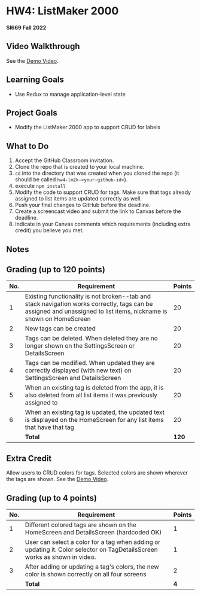 # HW4: ListMaker 2000
**SI669 Fall 2022**

## Video Walkthrough 
See the [Demo Video](https://youtube.com/shorts/HQBAaiBEwPw).

## Learning Goals
* Use Redux to manage application-level state

## Project Goals
* Modify the ListMaker 2000 app to support CRUD for labels

## What to Do
1. Accept the GitHub Classroom invitation.
2. Clone the repo that is created to your local machine.
3. `cd` into the directory that was created when you cloned the repo (it should be called `hw4-lm2k-<your-github-id>`).
4. execute `npm install`
5. Modify the code to support CRUD for tags. Make sure that tags already assigned to list items are updated correctly as well.
6. Push your final changes to GitHub before the deadline.
7. Create a screencast video and submit the link to Canvas before the deadline.
8. Indicate in your Canvas comments which requirements (including extra credit) you believe you met.

## Notes

## Grading (up to 120 points)
| No. | Requirement  | Points |
| --- | ------------- | ------------- |
| 1 | Existing functionality is not broken--tab and stack navigation works correctly, tags can be assigned and unassigned to list items, nickname is shown on HomeScreen | 20  |
| 2 | New tags can be created | 20 |
| 3 | Tags can be deleted. When deleted they are no longer shown on the SettingsScreen or DetailsScreen | 20 |
| 4 | Tags can be modified. When updated they are correctly displayed (with new text) on SettingsScreen and DetailsScreen| 20 |
| 5 | When an existing tag is deleted from the app, it is also deleted from all list items it was previously assigned to | 20 |
| 6 | When an existing tag is updated, the updated text is displayed on the HomeScreen for any list items that have that tag | 20 |
|   | **Total** | **120**

## Extra Credit

Allow users to CRUD colors for tags. Selected colors are shown wherever the tags are shown. See the [Demo Video](https://youtu.be/QunoO_iCfQM). 

## Grading (up to 4 points)
| No. | Requirement  | Points |
| --- | ------------- | ------------- |
| 1 | Different colored tags are shown on the HomeScreen and DetailsScreen (hardcoded OK) | 1 |
| 2 | User can select a color for a tag when adding or updating it. Color selector on TagDetailsScreen works as shown in video. | 1 |
| 3 | After adding or updating a tag's colors, the new color is shown correctly on all four screens | 2 |
|   | **Total** | **4**
